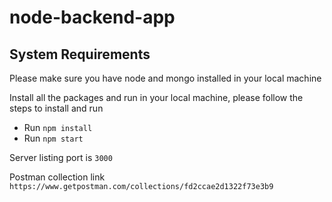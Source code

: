# node-backend-app

## System Requirements 
Please make sure you have node and mongo installed in your local machine

Install all the packages and run in your local machine, please follow the steps to install and run

- Run `npm install`
- Run `npm start`

Server listing port is `3000`

Postman collection link `https://www.getpostman.com/collections/fd2ccae2d1322f73e3b9`